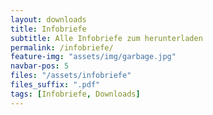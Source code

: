 ```yaml
---
layout: downloads
title: Infobriefe
subtitle: Alle Infobriefe zum herunterladen
permalink: /infobriefe/
feature-img: "assets/img/garbage.jpg"
navbar-pos: 5
files: "/assets/infobriefe"
files_suffix: ".pdf"
tags: [Infobriefe, Downloads]
---
```


